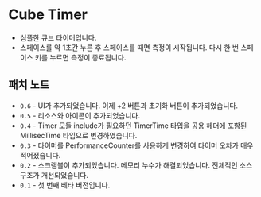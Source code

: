 # Cube Timer
- 심플한 큐브 타이머입니다.
- 스페이스를 약 1초간 누른 후 스페이스를 때면 측정이 시작됩니다. 다시 한 번 스페이스 키를 누르면 측정이 종료됩니다.

## 패치 노트
- `0.6` - UI가 추가되었습니다. 이제 +2 버튼과 초기화 버튼이 추가되었습니다.
- `0.5` - 리소스와 아이콘이 추가되었습니다.
- `0.4` - Timer 모듈 include가 필요하던 TimerTime 타입을 공용 헤더에 포함된 MillisecTime 타입으로 변경하였습니다.
- `0.3` - 타이머를 PerformanceCounter를 사용하게 변경하여 타이머 오차가 매우 적어젔습니다.
- `0.2` - 스크램블이 추가되었습니다. 메모리 누수가 해결되었습니다. 전체적인 소스 구조가 개선되었습니다.
- `0.1` - 첫 번째 베타 버전입니다.
